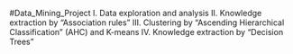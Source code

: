 #Data_Mining_Project
I. Data exploration and analysis
II. Knowledge extraction by “Association rules”
III. Clustering by “Ascending Hierarchical Classification” (AHC) and K-means
IV. Knowledge extraction by “Decision Trees”
